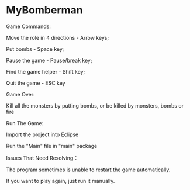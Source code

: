 # MyBomberman

Game Commands:

  Move the role in 4 directions - Arrow keys; 
  
  Put bombs	- Space key; 
  
  Pause the game	- Pause/break key; 
  
  Find the game helper	- Shift key; 
  
  Quit the game	- ESC key
  

Game Over:

  Kill all the monsters by putting bombs, or be killed by monsters, bombs or fire
  

Run The Game:

  Import the project into Eclipse
  
  Run the "Main" file in "main" package
  
  
Issues That Need Resolving：

  The program sometimes is unable to restart the game automatically.
  
  If you want to play again, just run it manually.
